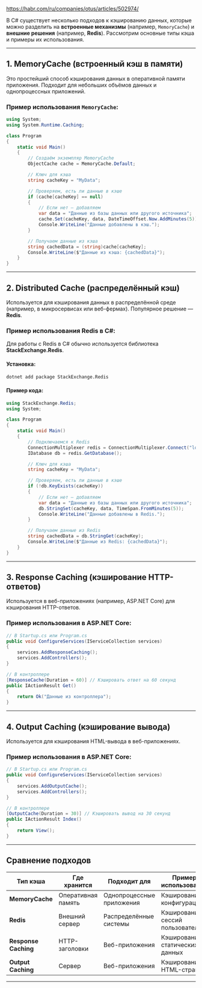 https://habr.com/ru/companies/otus/articles/502974/

В C# существует несколько подходов к кэшированию данных, которые можно разделить на **встроенные механизмы** (например, `MemoryCache`) и **внешние решения** (например, **Redis**). Рассмотрим основные типы кэша и примеры их использования.

---

## 1. **MemoryCache (встроенный кэш в памяти)**
Это простейший способ кэширования данных в оперативной памяти приложения. Подходит для небольших объёмов данных и однопроцессных приложений.

### Пример использования `MemoryCache`:
```csharp
using System;
using System.Runtime.Caching;

class Program
{
    static void Main()
    {
        // Создаём экземпляр MemoryCache
        ObjectCache cache = MemoryCache.Default;

        // Ключ для кэша
        string cacheKey = "MyData";

        // Проверяем, есть ли данные в кэше
        if (cache[cacheKey] == null)
        {
            // Если нет — добавляем
            var data = "Данные из базы данных или другого источника";
            cache.Set(cacheKey, data, DateTimeOffset.Now.AddMinutes(5));
            Console.WriteLine("Данные добавлены в кэш.");
        }

        // Получаем данные из кэша
        string cachedData = (string)cache[cacheKey];
        Console.WriteLine($"Данные из кэша: {cachedData}");
    }
}
```

---

## 2. **Distributed Cache (распределённый кэш)**
Используется для кэширования данных в распределённой среде (например, в микросервисах или веб-фермах). Популярное решение — **Redis**.

### Пример использования **Redis** в C#:
Для работы с Redis в C# обычно используется библиотека **StackExchange.Redis**.

#### Установка:
```bash
dotnet add package StackExchange.Redis
```

#### Пример кода:
```csharp
using StackExchange.Redis;
using System;

class Program
{
    static void Main()
    {
        // Подключаемся к Redis
        ConnectionMultiplexer redis = ConnectionMultiplexer.Connect("localhost");
        IDatabase db = redis.GetDatabase();

        // Ключ для кэша
        string cacheKey = "MyData";

        // Проверяем, есть ли данные в кэше
        if (!db.KeyExists(cacheKey))
        {
            // Если нет — добавляем
            var data = "Данные из базы данных или другого источника";
            db.StringSet(cacheKey, data, TimeSpan.FromMinutes(5));
            Console.WriteLine("Данные добавлены в Redis.");
        }

        // Получаем данные из Redis
        string cachedData = db.StringGet(cacheKey);
        Console.WriteLine($"Данные из Redis: {cachedData}");
    }
}
```

---

## 3. **Response Caching (кэширование HTTP-ответов)**
Используется в веб-приложениях (например, ASP.NET Core) для кэширования HTTP-ответов.

### Пример использования в ASP.NET Core:
```csharp
// В Startup.cs или Program.cs
public void ConfigureServices(IServiceCollection services)
{
    services.AddResponseCaching();
    services.AddControllers();
}

// В контроллере
[ResponseCache(Duration = 60)] // Кэшировать ответ на 60 секунд
public IActionResult Get()
{
    return Ok("Данные из контроллера");
}
```

---

## 4. **Output Caching (кэширование вывода)**
Используется для кэширования HTML-вывода в веб-приложениях.

### Пример использования в ASP.NET Core:
```csharp
// В Startup.cs или Program.cs
public void ConfigureServices(IServiceCollection services)
{
    services.AddOutputCache();
    services.AddControllers();
}

// В контроллере
[OutputCache(Duration = 30)] // Кэшировать вывод на 30 секунд
public IActionResult Index()
{
    return View();
}
```

---

## Сравнение подходов

| Тип кэша               | Где хранится       | Подходит для                     | Пример использования          |
|------------------------|--------------------|-----------------------------------|--------------------------------|
| **MemoryCache**        | Оперативная память | Однопроцессные приложения        | Кэширование конфигураций       |
| **Redis**              | Внешний сервер     | Распределённые системы            | Кэширование сессий пользователей |
| **Response Caching**   | HTTP-заголовки     | Веб-приложения                   | Кэширование статических данных |
| **Output Caching**     | Сервер             | Веб-приложения                   | Кэширование HTML-страниц       |

---